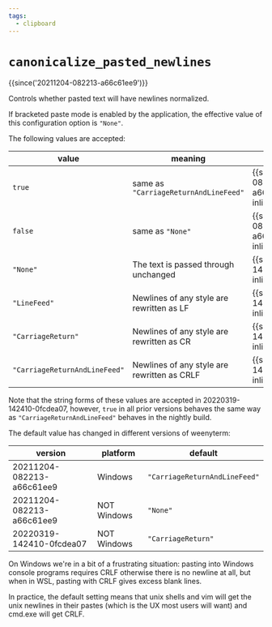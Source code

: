 ```yaml
---
tags:
  - clipboard
---
```

# `canonicalize_pasted_newlines`

{{since('20211204-082213-a66c61ee9')}}

Controls whether pasted text will have newlines normalized.

If bracketed paste mode is enabled by the application, the effective
value of this configuration option is `"None"`.

The following values are accepted:

|value|meaning|version|
|-----|-------|---------------|
|`true` |same as `"CarriageReturnAndLineFeed"`|{{since('20211204-082213-a66c61ee9', inline=True)}}|
|`false` |same as `"None"`|{{since('20211204-082213-a66c61ee9', inline=True)}}|
|`"None"` |The text is passed through unchanged|{{since('20220319-142410-0fcdea07', inline=True)}}|
|`"LineFeed"` |Newlines of any style are rewritten as LF|{{since('20220319-142410-0fcdea07', inline=True)}}|
|`"CarriageReturn"` |Newlines of any style are rewritten as CR|{{since('20220319-142410-0fcdea07', inline=True)}}|
|`"CarriageReturnAndLineFeed"` |Newlines of any style are rewritten as CRLF|{{since('20220319-142410-0fcdea07', inline=True)}}|

Note that the string forms of these values are accepted in 20220319-142410-0fcdea07,
however, `true` in all prior versions behaves the same way as
`"CarriageReturnAndLineFeed"` behaves in the nightly build.

The default value has changed in different versions of weenyterm:

|version|platform|default|
|-------|--------|-------|
|20211204-082213-a66c61ee9|Windows|`"CarriageReturnAndLineFeed"`|
|20211204-082213-a66c61ee9|NOT Windows|`"None"`|
|20220319-142410-0fcdea07|NOT Windows|`"CarriageReturn"`|

On Windows we're in a bit of a frustrating situation: pasting into
Windows console programs requires CRLF otherwise there is no newline
at all, but when in WSL, pasting with CRLF gives excess blank lines.

In practice, the default setting means that unix shells and vim will get the
unix newlines in their pastes (which is the UX most users will want) and
cmd.exe will get CRLF.


